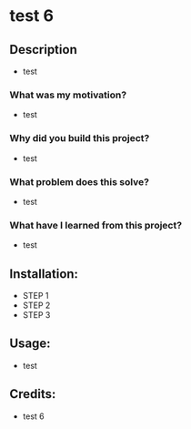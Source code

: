 # test 6

## Description

* test

### What was my motivation?

* test

### Why did you build this project?

* test

### What problem does this solve?

* test

### What have I learned from this project?

* test

## Installation:

* STEP 1
* STEP 2
* STEP 3

## Usage:

* test

## Credits:

* test 6
        